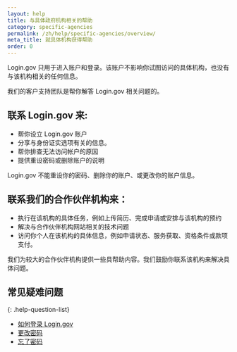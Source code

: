 ```yaml
---
layout: help
title: 与具体政府机构相关的帮助
category: specific-agencies
permalink: /zh/help/specific-agencies/overview/
meta_title: 就具体机构获得帮助
order: 0
---
```


Login.gov 只用于进入账户和登录。该账户不影响你试图访问的具体机构，也没有与该机构相关的任何信息。

我们的客户支持团队是帮你解答 Login.gov 相关问题的。

## 联系 Login.gov 来:
* 帮你设立 Login.gov 账户
* 分享与身份证实选项有关的信息。
* 帮你排查无法访问帐户的原因
* 提供重设密码或删除账户的说明

Login.gov 不能重设你的密码、删除你的账户、或更改你的账户信息。

## 联系我们的合作伙伴机构来：
* 执行在该机构的具体任务，例如上传简历、完成申请或安排与该机构的预约
* 解决与合作伙伴机构网站相关的技术问题
* 访问你个人在该机构的具体信息，例如申请状态、服务获取、资格条件或款项支付。

我们为较大的合作伙伴机构提供一些具帮助内容。我们鼓励你联系该机构来解决具体问题。

## 常见疑难问题

{: .help-question-list}
* [如何登录 Login.gov](/help/trouble-signing-in/how-to-sign-in/)
* [更改密码](/help/manage-your-account/change-your-password/)
* [忘了密码](/help/trouble-signing-in/forgot-your-password/)
